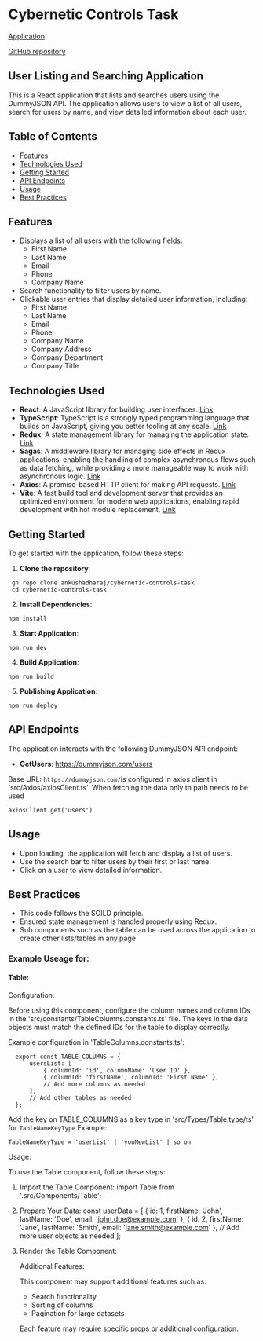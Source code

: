 # Cybernetic Controls Task

[Application](https://ankushadharaj.github.io/cybernetic-controls-task/)

[GitHub repository](https://github.com/ankushadharaj/cybernetic-controls-task)

## User Listing and Searching Application

This is a React application that lists and searches users using the DummyJSON API. The application allows users to view a list of all users, search for users by name, and view detailed information about each user.

## Table of Contents
- [Features](#features)
- [Technologies Used](#technologies-used)
- [Getting Started](#getting-started)
- [API Endpoints](#api-endpoints)
- [Usage](#usage)
- [Best Practices](#best-practices)

## Features
- Displays a list of all users with the following fields:
  - First Name
  - Last Name
  - Email
  - Phone
  - Company Name
- Search functionality to filter users by name.
- Clickable user entries that display detailed user information, including:
  - First Name
  - Last Name
  - Email
  - Phone
  - Company Name
  - Company Address
  - Company Department
  - Company Title

## Technologies Used
- **React**: A JavaScript library for building user interfaces. [Link](https://react.dev/)
- **TypeScript**: TypeScript is a strongly typed programming language that builds on JavaScript, giving you better tooling at any scale. [Link](https://www.typescriptlang.org/)
- **Redux**: A state management library for managing the application state. [Link](https://redux.js.org/)
- **Sagas**: A middleware library for managing side effects in Redux applications, enabling the handling of complex asynchronous flows such as data fetching, while providing a more manageable way to work with asynchronous logic. [Link](https://redux-saga.js.org/)
- **Axios**: A promise-based HTTP client for making API requests. [Link](https://axios-http.com/docs/intro)
- **Vite**:  A fast build tool and development server that provides an optimized environment for modern web applications, enabling rapid development with hot module replacement. [Link](https://vite.dev/)

## Getting Started

To get started with the application, follow these steps:

1. **Clone the repository**:
  ```
   gh repo clone ankushadharaj/cybernetic-controls-task
   cd cybernetic-controls-task
  ```

2. **Install Dependencies**: 
  ```
  npm install
  ```

3. **Start Application**: 
  ```
  npm run dev
  ```
4. **Build Application**:
  ```
  npm run build
  ```
5. **Publishing Application**: 
  ```
  npm run deploy
  ```


## API Endpoints

The application interacts with the following DummyJSON API endpoint:
  * **GetUsers**: https://dummyjson.com/users

Base URL: `https://dummyjson.com/`is configured in axios client in 'src/Axios/axiosClient.ts'. 
When fetching the data only th path needs to be used 
  ```
  axiosClient.get('users')
  ```

## Usage
* Upon loading, the application will fetch and display a list of users.
* Use the search bar to filter users by their first or last name.
* Click on a user to view detailed information.

## Best Practices
* This code follows the SOILD principle.
* Ensured state management is handled properly using Redux.
* Sub components such as the table can be used across the application to create other lists/tables in any page

### Example Useage for:
#### Table:
Configuration:
 
  Before using this component, configure the column names and column IDs in the 
  'src/constants/TableColumns.constants.ts' file. The keys in the data objects must match
  the defined IDs for the table to display correctly.
 
  Example configuration in 'TableColumns.constants.ts':
  ```
    export const TABLE_COLUMNS = {
        usersList: [
            { columnId: 'id', columnName: 'User ID' },
            { columnId: 'firstName', columnId: 'First Name' },
            // Add more columns as needed
        ],
        // Add other tables as needed
    };
  ```
  
  Add the key on TABLE_COLUMNS  as a key type in 'src/Types/Table.type/ts' for `TableNameKeyType`
  Example: 
  ```
  TableNameKeyType = 'userList' | 'youNewList' | so on
  ```

  
  Usage:
 
  To use the Table component, follow these steps:
 
  1. Import the Table Component:
     import Table from '.src/Components/Table';
 
  2. Prepare Your Data:
     const userData = [
         { id: 1, firstName: 'John', lastName: 'Doe', email: 'john.doe@example.com' },
         { id: 2, firstName: 'Jane', lastName: 'Smith', email: 'jane.smith@example.com' },
         // Add more user objects as needed
     ];
 
  3. Render the Table Component:
     <Table data={userData} tableName="users" />
 
  Additional Features:
 
  This component may support additional features such as:
  - Search functionality
  - Sorting of columns
  - Pagination for large datasets
  
  Each feature may require specific props or additional configuration.
